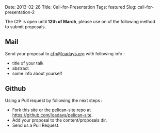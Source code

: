 Date: 2013-02-28
Title: Call-for-Presentation
Tags: featured
Slug: call-for-presentation-2

The CfP is open until __12th of March__, please use on of the following method to submit proposals.  

## Mail ##

Send your proposal to cfp@loadays.org with following info :

-   title of your talk
-   abstract
-   some info about yourself

## Github ##

Using a Pull request by following the next steps :

-   Fork this site or the pelican-site repo at https://github.com/loadays/pelican-site.  
-   Add your proposal to the content/proposals dir.  
-   Send us a Pull Request.

